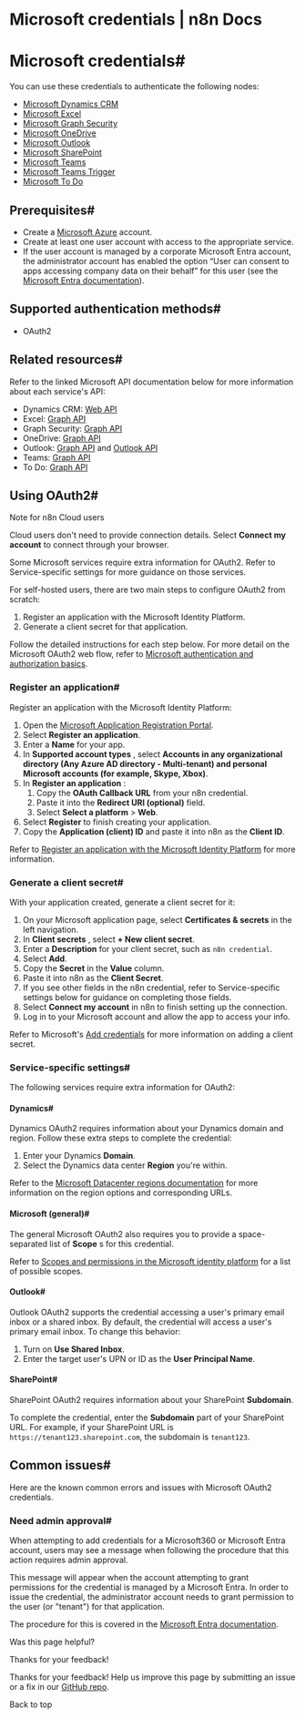 # Microsoft credentials | n8n Docs

[ ](https://github.com/n8n-io/n8n-docs/edit/main/docs/integrations/builtin/credentials/microsoft.md "Edit this page")

# Microsoft credentials#

You can use these credentials to authenticate the following nodes:

  * [Microsoft Dynamics CRM](../../app-nodes/n8n-nodes-base.microsoftdynamicscrm/)
  * [Microsoft Excel](../../app-nodes/n8n-nodes-base.microsoftexcel/)
  * [Microsoft Graph Security](../../app-nodes/n8n-nodes-base.microsoftgraphsecurity/)
  * [Microsoft OneDrive](../../app-nodes/n8n-nodes-base.microsoftonedrive/)
  * [Microsoft Outlook](../../app-nodes/n8n-nodes-base.microsoftoutlook/)
  * [Microsoft SharePoint](../../app-nodes/n8n-nodes-base.microsoftsharepoint/)
  * [Microsoft Teams](../../app-nodes/n8n-nodes-base.microsoftteams/)
  * [Microsoft Teams Trigger](../../trigger-nodes/n8n-nodes-base.microsoftteamstrigger/)
  * [Microsoft To Do](../../app-nodes/n8n-nodes-base.microsofttodo/)

## Prerequisites#

  * Create a [Microsoft Azure](https://azure.microsoft.com/) account.
  * Create at least one user account with access to the appropriate service.
  * If the user account is managed by a corporate Microsoft Entra account, the administrator account has enabled the option “User can consent to apps accessing company data on their behalf” for this user (see the [Microsoft Entra documentation](https://learn.microsoft.com/en-us/entra/identity/enterprise-apps/grant-admin-consent)).

## Supported authentication methods#

  * OAuth2

## Related resources#

Refer to the linked Microsoft API documentation below for more information about each service's API:

  * Dynamics CRM: [Web API](https://learn.microsoft.com/en-us/power-apps/developer/data-platform/webapi/overview)
  * Excel: [Graph API](https://learn.microsoft.com/en-us/graph/api/resources/excel)
  * Graph Security: [Graph API](https://learn.microsoft.com/en-us/graph/api/overview)
  * OneDrive: [Graph API](https://learn.microsoft.com/en-us/onedrive/developer/rest-api/)
  * Outlook: [Graph API](https://learn.microsoft.com/en-us/graph/api/resources/mail-api-overview) and [Outlook API](https://learn.microsoft.com/en-us/outlook/rest/reference)
  * Teams: [Graph API](https://learn.microsoft.com/en-us/graph/api/resources/teams-api-overview)
  * To Do: [Graph API](https://learn.microsoft.com/en-us/graph/todo-concept-overview)

## Using OAuth2#

Note for n8n Cloud users

Cloud users don't need to provide connection details. Select **Connect my account** to connect through your browser.

Some Microsoft services require extra information for OAuth2. Refer to Service-specific settings for more guidance on those services.

For self-hosted users, there are two main steps to configure OAuth2 from scratch:

  1. Register an application with the Microsoft Identity Platform.
  2. Generate a client secret for that application.

Follow the detailed instructions for each step below. For more detail on the Microsoft OAuth2 web flow, refer to [Microsoft authentication and authorization basics](https://learn.microsoft.com/en-us/graph/auth/auth-concepts). 

### Register an application#

Register an application with the Microsoft Identity Platform:

  1. Open the [Microsoft Application Registration Portal](https://aka.ms/appregistrations).
  2. Select **Register an application**.
  3. Enter a **Name** for your app.
  4. In **Supported account types** , select **Accounts in any organizational directory (Any Azure AD directory - Multi-tenant) and personal Microsoft accounts (for example, Skype, Xbox)**.
  5. In **Register an application** :
     1. Copy the **OAuth Callback URL** from your n8n credential.
     2. Paste it into the **Redirect URI (optional)** field.
     3. Select **Select a platform** > **Web**.
  6. Select **Register** to finish creating your application.
  7. Copy the **Application (client) ID** and paste it into n8n as the **Client ID**.

Refer to [Register an application with the Microsoft Identity Platform](https://learn.microsoft.com/en-us/graph/auth-register-app-v2) for more information.

### Generate a client secret#

With your application created, generate a client secret for it:

  1. On your Microsoft application page, select **Certificates & secrets** in the left navigation.
  2. In **Client secrets** , select **\+ New client secret**.
  3. Enter a **Description** for your client secret, such as `n8n credential`.
  4. Select **Add**.
  5. Copy the **Secret** in the **Value** column.
  6. Paste it into n8n as the **Client Secret**.
  7. If you see other fields in the n8n credential, refer to Service-specific settings below for guidance on completing those fields.
  8. Select **Connect my account** in n8n to finish setting up the connection.
  9. Log in to your Microsoft account and allow the app to access your info.

Refer to Microsoft's [Add credentials](https://learn.microsoft.com/en-us/graph/auth-register-app-v2#add-credentials) for more information on adding a client secret.

### Service-specific settings#

The following services require extra information for OAuth2:

#### Dynamics#

Dynamics OAuth2 requires information about your Dynamics domain and region. Follow these extra steps to complete the credential:

  1. Enter your Dynamics **Domain**.
  2. Select the Dynamics data center **Region** you're within.

Refer to the [Microsoft Datacenter regions documentation](https://learn.microsoft.com/en-us/power-platform/admin/new-datacenter-regions) for more information on the region options and corresponding URLs.

#### Microsoft (general)#

The general Microsoft OAuth2 also requires you to provide a space-separated list of **Scope** s for this credential.

Refer to [Scopes and permissions in the Microsoft identity platform](https://learn.microsoft.com/en-us/entra/identity-platform/scopes-oidc) for a list of possible scopes.

#### Outlook#

Outlook OAuth2 supports the credential accessing a user's primary email inbox or a shared inbox. By default, the credential will access a user's primary email inbox. To change this behavior:

  1. Turn on **Use Shared Inbox**.
  2. Enter the target user's UPN or ID as the **User Principal Name**.

#### SharePoint#

SharePoint OAuth2 requires information about your SharePoint **Subdomain**.

To complete the credential, enter the **Subdomain** part of your SharePoint URL. For example, if your SharePoint URL is `https://tenant123.sharepoint.com`, the subdomain is `tenant123`.

## Common issues#

Here are the known common errors and issues with Microsoft OAuth2 credentials.

### Need admin approval#

When attempting to add credentials for a Microsoft360 or Microsoft Entra account, users may see a message when following the procedure that this action requires admin approval.

This message will appear when the account attempting to grant permissions for the credential is managed by a Microsoft Entra. In order to issue the credential, the administrator account needs to grant permission to the user (or "tenant") for that application.

The procedure for this is covered in the [Microsoft Entra documentation](https://learn.microsoft.com/en-us/entra/identity/enterprise-apps/grant-admin-consent).

Was this page helpful? 

Thanks for your feedback! 

Thanks for your feedback! Help us improve this page by submitting an issue or a fix in our [GitHub repo](https://github.com/n8n-io/n8n-docs). 

Back to top